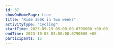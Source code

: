 ```yaml
---
id: 37
showOnHomePage: true
title: "Ride 150K in two weeks"
activityType: "Cycling"
startTime: 2023-09-19 05:00:00.0790000 +00:00
endTime: 2023-10-03 03:00:00.0790000 +00
participants: 15
---
```

